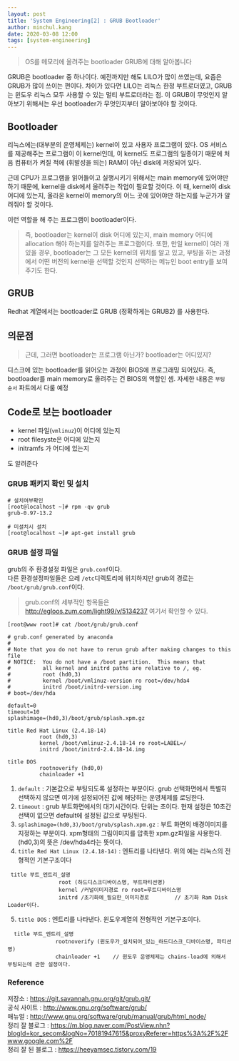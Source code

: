 ```yaml
---
layout: post
title: 'System Engineering[2] : GRUB Bootloader'
author: minchul.kang
date: 2020-03-08 12:00
tags: [system-engineering]
---
```


> OS를 메모리에 올려주는 bootloader GRUB에 대해 알아봅니다

GRUB은 bootloader 중 하나이다.
예전까지만 해도 LILO가 많이 쓰였는데, 요즘은 GRUB가 많이 쓰이는 편이다. 차이가 있다면 LILO는 리눅스 한정 부트로더였고, GRUB는 윈도우 리눅스 모두 사용할 수 있는 멀티 부트로더라는 점.
이 GRUB이 무엇인지 알아보기 위해서는 우선 bootloader가 무엇인지부터 알아보아야 할 것이다. 

## Bootloader

리눅스에는(대부분의 운영체제는) kernel이 있고 사용자 프로그램이 있다. OS 서비스를 제공해주는 프로그램이 이 kernel인데, 이 kernel도 프로그램의 일종이기 때문에 처음 컴퓨터가 켜질 적에 (휘발성을 띄는) RAM이 아닌 
disk에 저장되어 있다. 

근데 CPU가 프로그램을 읽어들이고 실행시키기 위해서는 main memory에 있어야만 하기 때문에, kernel을 disk에서 올려주는 작업이 필요할 것이다. 이 때, kernel이 disk 어디에 있는지, 올라온 kernel이 memory의 어느 곳에 있어야만 하는지를 누군가가 알려줘야 할 것이다.

이런 역할을 해 주는 프로그램이 bootloader이다.

> 즉, bootloader는 kernel이 disk 어디에 있는지, main memory 어디에 allocation 해야 하는지를 알려주는 프로그램이다. 또한, 만일 kernel이 여러 개 있을 경우, bootloader는 그 모든 kernel의 위치를 알고 있고, 부팅을 하는 과정에서 어떤 버전의 kernel을 선택할 것인지 선택하는 메뉴인 boot entry를 보여주기도 한다.

## GRUB

Redhat 계열에서는 bootloader로 GRUB (정확하게는 GRUB2) 를 사용한다.

## 의문점

> 근데, 그러면 bootloader는 프로그램 아닌가? bootloader는 어디있지?

디스크에 있는 bootloader를 읽어오는 과정이 BIOS에 프로그래밍 되어있다. 즉, bootloader를 main memory로 올려주는 건 BIOS의 역할인 셈. 자세한 내용은 `부팅 순서` 파트에서 다룰 예정

## Code로 보는 bootloader

- kernel 파일(`vmlinuz`)이 어디에 있는지
- root filesyste은 어디에 있는지
- initramfs 가 어디에 있는지

도 알려준다

### GRUB 패키지 확인 및 설치

```
# 설치여부확인
[root@localhost ~]# rpm -qv grub
grub-0.97-13.2

# 미설치시 설치
[root@localhost ~]# apt-get install grub
```

### GRUB 설정 파일

grub의 주 환경설정 파일은 `grub.conf`이다.   
다른 환경설정파일들은 으레 `/etc`디렉토리에 위치하지만 grub의 경로는 `/boot/grub/grub.conf`이다.

> grub.conf의 세부적인 항목들은 http://egloos.zum.com/light99/v/5134237 여기서 확인할 수 있다.

```
[root@www root]# cat /boot/grub/grub.conf

# grub.conf generated by anaconda
#
# Note that you do not have to rerun grub after making changes to this file
# NOTICE:  You do not have a /boot partition.  This means that
#          all kernel and initrd paths are relative to /, eg.
#          root (hd0,3)
#          kernel /boot/vmlinuz-version ro root=/dev/hda4
#          initrd /boot/initrd-version.img
# boot=/dev/hda

default=0                    
timeout=10
splashimage=(hd0,3)/boot/grub/splash.xpm.gz

title Red Hat Linux (2.4.18-14)
          root (hd0,3)
          kernel /boot/vmlinuz-2.4.18-14 ro root=LABEL=/
          initrd /boot/initrd-2.4.18-14.img

title DOS
          rootnoverify (hd0,0)
          chainloader +1
```

1. `default` : 기본값으로 부팅되도록 설정하는 부분이다. grub 선택화면에서 특별히 선택하지 않으면 여기에 설정되어진 값에 해당하는 운영체제를 로딩한다.
2. `timeout` : grub 부트화면에서의 대기시간이다. 단위는 초이다. 현재 설정은 10초간 선택이 없으면 default에 설정된 값으로 부팅된다.
3. `splashimage=(hd0,3)/boot/grub/splash.xpm.gz` : 부트 화면의 배경이미지를 지정하는 부분이다. xpm형태의 그림이미지를 압축한 xpm.gz파일을 사용한다. (hd0,3)의 뜻은 /dev/hda4라는 뜻이다.
4. `title Red Hat Linux (2.4.18-14)` : 엔트리를 나타낸다. 위의 예는 리눅스의 전형적인 기본구조이다

```
 title 부트_엔트리_설명
                root (하드디스크디바이스명, 부트파티션명)
                kernel /커널이미지경로 ro root=루트디바이스명
                initrd /초기화에_필요한_이미지경로        // 초기화 Ram Disk Loader이다.
```

5. `title DOS` : 엔트리를 나타낸다. 윈도우계열의 전형적인 기본구조이다.

```
  title 부트_엔트리_설명
               rootnoverify (윈도우가_설치되어_있는_하드디스크_디바이스명, 파티션명)
               chainloader +1    // 윈도우 운영체제는 chains-load에 의해서 부팅되는데 관한 설정이다.
```


### Reference
저장소 : https://git.savannah.gnu.org/git/grub.git/  
공식 사이트 : http://www.gnu.org/software/grub/  
매뉴얼 : http://www.gnu.org/software/grub/manual/grub/html_node/  
정리 잘 블로그 : https://m.blog.naver.com/PostView.nhn?blogId=kor_secom&logNo=70181947615&proxyReferer=https%3A%2F%2Fwww.google.com%2F   
정리 잘 된 블로그 : https://heeyamsec.tistory.com/19
